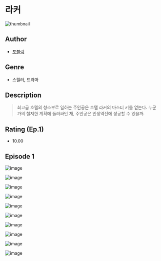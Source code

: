 # 라커
![thumbnail](https://image-comic.pstatic.net/user_contents_data/challenge_comic/2023/05/25/359443/upload_7365467205241550898_480x623.jpeg)

## Author
- [포블럭](https://comic.naver.com/artistTitle?id=359443)

## Genre
- 스릴러, 드라마

## Description
> 최고급 호텔의 청소부로 일하는 주인공은 호텔 라커의 마스터 키를 얻는다. 누군가의 철저한 계획에 둘러싸인 채, 주인공은 인생역전에 성공할 수 있을까.


## Rating (Ep.1)
- 10.00

## Episode 1
![image](https://image-comic.pstatic.net/user_contents_data/challenge_comic/2023/05/25/359443/upload_3906365132761477222.jpeg)

![image](https://image-comic.pstatic.net/user_contents_data/challenge_comic/2023/05/25/359443/upload_7005176813478830392.jpeg)

![image](https://image-comic.pstatic.net/user_contents_data/challenge_comic/2023/05/25/359443/upload_7233401565869138225.jpeg)

![image](https://image-comic.pstatic.net/user_contents_data/challenge_comic/2023/05/25/359443/upload_3979324124423271777.jpeg)

![image](https://image-comic.pstatic.net/user_contents_data/challenge_comic/2023/05/25/359443/upload_7233964317529367602.jpeg)

![image](https://image-comic.pstatic.net/user_contents_data/challenge_comic/2023/05/25/359443/upload_3847029790183154485.jpeg)

![image](https://image-comic.pstatic.net/user_contents_data/challenge_comic/2023/05/25/359443/upload_3761177702546159409.jpeg)

![image](https://image-comic.pstatic.net/user_contents_data/challenge_comic/2023/05/25/359443/upload_7234578026147702372.jpeg)

![image](https://image-comic.pstatic.net/user_contents_data/challenge_comic/2023/05/25/359443/upload_4049407193951514977.jpeg)

![image](https://image-comic.pstatic.net/user_contents_data/challenge_comic/2023/05/25/359443/upload_3846748328124495203.jpeg)
